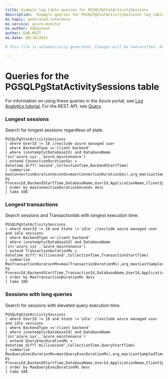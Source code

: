 ```yaml
---
title: Example log table queries for PGSQLPgStatActivitySessions
description:  Example queries for PGSQLPgStatActivitySessions log table
ms.topic: generated-reference
ms.service: azure-monitor
ms.author: edbaynash
author: EdB-MSFT
ms.date: 08/18/2025

# This file is automatically generated. Changes will be overwritten. Do not change this file directly. 

---
```


# Queries for the PGSQLPgStatActivitySessions table

For information on using these queries in the Azure portal, see [Log Analytics tutorial](/azure/azure-monitor/logs/log-analytics-tutorial). For the REST API, see [Query](/azure/azure-monitor/logs/api/overview).


### Longest sessions  


Search for longest sessions regardless of state.  

```query
PGSQLPgStatActivitySessions
| where UserId != 10 //exclude azure managed user
| where BackendType =='client backend'
| where isnotempty(DatabaseId) and DatabaseName !in('azure_sys','azure_maintenance')
| extend ConnectionDurationSec = datetime_diff('second',CollectionTime,BackendStartTime)
| summarize maxConnectionDurationSeconds=max(ConnectionDurationSec),arg_max(LastSampledTime=TimeGenerated,lastState=State) by ProcessId,BackendStartTime,DatabaseName,UserId,ApplicationName,ClientIpAddress
| order by maxConnectionDurationSeconds desc
| take 100
```



### Longest transactions  


Search sessions and TransactionIds with longest execution time.  

```query
PGSQLPgStatActivitySessions
| where UserId != 10 and State !='idle' //exclude azure managed user and idle sessions
| where BackendType =='client backend'
| where isnotempty(DatabaseId) and DatabaseName !in('azure_sys','azure_maintenance')
| extend TransactionDurationMs = datetime_diff('millisecond',CollectionTime,TransactionStartTime)
| summarize MaxTransactionDurationMs=max(TransactionDurationMs),arg_max(LastSampledTime=TimeGenerated,lastState=State) by ProcessId,BackendStartTime,TransactionId,DatabaseName,UserId,ApplicationName,ClientIpAddress
| order by MaxTransactionDurationMs desc
| take 100
```



### Sessions with long queries  


Search for sessions with elevated query execution time.  

```query
PGSQLPgStatActivitySessions
| where UserId != 10 and State !='idle' //exclude azure managed user and idle sessions
| where BackendType =='client backend'
| where isnotempty(DatabaseId) and DatabaseName !in('azure_sys','azure_maintenance')
| extend QueryExecDurationMs = datetime_diff('millisecond',CollectionTime,QueryStartTime)
| summarize MaxQueryExecDurationMs=max(QueryExecDurationMs),arg_max(LastSampledTime=TimeGenerated,lastState=State) by ProcessId,BackendStartTime,DatabaseName,UserId,ApplicationName,ClientIpAddress
| order by MaxQueryExecDurationMs desc
| take 100
```

